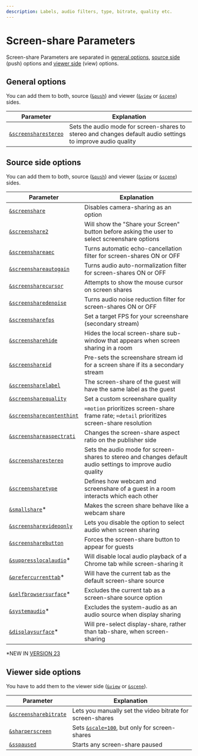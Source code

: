 ```yaml
---
description: Labels, audio filters, type, bitrate, quality etc.
---
```


# Screen-share Parameters

Screen-share Parameters are separated in [general options](./#general-options), [source side](./#source-side-options) (push) options and [viewer side](./#viewer-side-options) (view) options.

## General options

You can add them to both, source ([`&push`](../../source-settings/push.md)) and viewer ([`&view`](../view-parameters/view.md) or [`&scene`](../view-parameters/scene.md)) sides.

| Parameter                                                                     | Explanation                                                                                                 |
| ----------------------------------------------------------------------------- | ----------------------------------------------------------------------------------------------------------- |
| [`&screensharestereo`](../../newly-added-parameters/and-screensharestereo.md) | Sets the audio mode for screen-shares to stereo and changes default audio settings to improve audio quality |

## Source side options

You can add them to both, source ([`&push`](../../source-settings/push.md)) and viewer ([`&view`](../view-parameters/view.md) or [`&scene`](../view-parameters/scene.md)) sides.

| Parameter                                                                           | Explanation                                                                                                 |
| ----------------------------------------------------------------------------------- | ----------------------------------------------------------------------------------------------------------- |
| [`&screenshare`](../../source-settings/screenshare.md)                              | Disables camera-sharing as an option                                                                        |
| [`&screenshare2`](../../newly-added-parameters/and-screenshare2.md)                 | Will show the "Share your Screen" button before asking the user to select screenshare options               |
| [`&screenshareaec`](../../newly-added-parameters/and-screenshareaec.md)             | Turns automatic echo-cancellation filter for screen-shares ON or OFF                                        |
| [`&screenshareautogain`](../../newly-added-parameters/and-screenshareautogain.md)   | Turns audio auto-normalization filter for screen-shares ON or OFF                                           |
| [`&screensharecursor`](../../source-settings/cursor.md)                             | Attempts to show the mouse cursor on screen shares                                                          |
| [`&screensharedenoise`](../../newly-added-parameters/and-screensharedenoise.md)     | Turns audio noise reduction filter for screen-shares ON or OFF                                              |
| [`&screensharefps`](../../source-settings/screensharefps.md)                        | Set a target FPS for your screenshare (secondary stream)                                                    |
| [`&screensharehide`](../../newly-added-parameters/and-screensharehide.md)           | Hides the local screen-share sub-window that appears when screen sharing in a room                          |
| [`&screenshareid`](../../source-settings/screenshareid.md)                          | Pre-sets the screenshare stream id for a screen share if its a secondary stream                             |
| [`&screensharelabel`](../../newly-added-parameters/and-screensharelabel.md)         | The screen-share of the guest will have the same label as the guest                                         |
| [`&screensharequality`](../../source-settings/screensharequality.md)                | Set a custom screenshare quality                                                                            |
| [`&screensharecontenthint`](and-screensharecontenthint.md)                          | `=motion` prioritizes screen-share frame rate; `=detail` prioritizes screen-share resolution                |
| [`&screenshareaspectrati`](and-screenshareaspectratio.md)                           | Changes the screen-share aspect ratio on the publisher side                                                 |
| [`&screensharestereo`](../../newly-added-parameters/and-screensharestereo.md)       | Sets the audio mode for screen-shares to stereo and changes default audio settings to improve audio quality |
| [`&screensharetype`](../../newly-added-parameters/and-screensharetype.md)           | Defines how webcam and screenshare of a guest in a room interacts which each other                          |
| [`&smallshare`](and-smallshare.md)\*                                                | Makes the screen share behave like a webcam share                                                           |
| [`&screensharevideoonly`](../../newly-added-parameters/and-screensharevideoonly.md) | Lets you disable the option to select audio when screen sharing                                             |
| [`&screensharebutton`](../settings-parameters/and-screensharebutton.md)             | Forces the screen-share button to appear for guests                                                         |
| [`&suppresslocalaudio`](and-suppresslocalaudio.md)\*                                | Will disable local audio playback of a Chrome tab while screen-sharing it                                   |
| [`&prefercurrenttab`](and-prefercurrenttab.md)\*                                    | Will have the current tab as the default screen-share source                                                |
| [`&selfbrowsersurface`](and-selfbrowsersurface.md)\*                                | Excludes the current tab as a screen-share source option                                                    |
| [`&systemaudio`](and-systemaudio.md)\*                                              | Excludes the system-audio as an audio source when display sharing                                           |
| [`&displaysurface`](and-displaysurface.md)\*                                        | Will pre-select display-share, rather than tab-share, when screen-sharing                                   |

\*NEW IN [VERSION 23](../../releases/v23.md)

## **Viewer side options**

You have to add them to the viewer side ([`&view`](../view-parameters/view.md) or [`&scene`](../view-parameters/scene.md)).

| Parameter                                                                       | Explanation                                                                  |
| ------------------------------------------------------------------------------- | ---------------------------------------------------------------------------- |
| [`&screensharebitrate`](../../newly-added-parameters/and-screensharebitrate.md) | Lets you manually set the video bitrate for screen-shares                    |
| [`&sharperscreen`](and-sharperscreen.md)                                        | Sets [`&scale=100`](../view-parameters/scale.md), but only for screen-shares |
| [`&sspaused`](../../parameters-only-on-beta/and-sspaused.md)                    | Starts any screen-share paused                                               |
